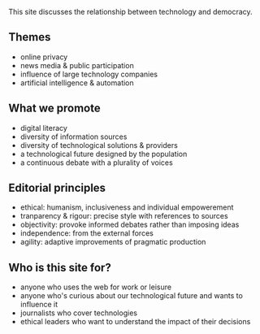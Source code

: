 
This site discusses the relationship between technology and democracy.

## Themes

* online privacy
* news media & public participation
* influence of large technology companies
* artificial intelligence & automation

## What we promote

* digital literacy
* diversity of information sources
* diversity of technological solutions & providers
* a technological future designed by the population
* a continuous debate with a plurality of voices

## Editorial principles

* ethical: humanism, inclusiveness and individual empowerement
* tranparency & rigour: precise style with references to sources
* objectivity: provoke informed debates rather than imposing ideas
* independence: from the external forces
* agility: adaptive improvements of pragmatic production

## Who is this site for?

* anyone who uses the web for work or leisure
* anyone who's curious about our technological future and wants to influence it
* journalists who cover technologies
* ethical leaders who want to understand the impact of their decisions
